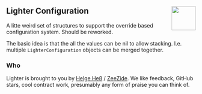 <h2>Lighter Configuration
  <img src="https://zeezide.com/img/lighter/Lighter256.png"
       align="right" width="64" height="64" />
</h2>

A litte weird set of structures to support the override based configuration
system.
Should be reworked.

The basic idea is that the all the values can be nil to allow stacking.
I.e. multiple `LighterConfiguration` objects can be merged together.


### Who

Lighter is brought to you by
[Helge Heß](https://github.com/helje5/) / [ZeeZide](https://zeezide.de).
We like feedback, GitHub stars, cool contract work, 
presumably any form of praise you can think of.

